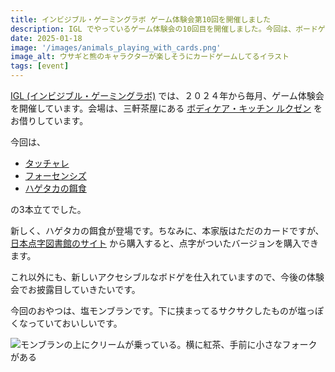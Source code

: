 ```yaml
---
title: インビジブル・ゲーミングラボ ゲーム体験会第10回を開催しました
description: IGL でやっているゲーム体験会の10回目を開催しました。今回は、ボードゲーム会でした。
date: 2025-01-18
image: '/images/animals_playing_with_cards.png'
image_alt: ウサギと熊のキャラクターが楽しそうにカードゲームしてるイラスト
tags: [event]
---
```


[IGL (インビジブル・ゲーミングラボ)](https://x.com/IGL_official_AC) では、２０２４年から毎月、ゲーム体験会を開催しています。会場は、三軒茶屋にある [ボディケア・キッチン ルクゼン](https://luxen.jp/) をお借りしています。

今回は、

- [タッチャレ](https://ideapot.thebase.in/items/82918967)
- [フォーセンシズ](https://sugorokuya.jp/p/four-senses)
- [ハゲタカの餌食](https://www.mobius-games.co.jp/mobiusgames/Hagetaka.html)

の3本立てでした。

新しく、ハゲタカの餌食が登場です。ちなみに、本家版はただのカードですが、 [日本点字図書館のサイト](https://yougu.nittento.or.jp/product2013_124.html) から購入すると、点字がついたバージョンを購入できます。

これ以外にも、新しいアクセシブルなボドゲを仕入れていますので、今後の体験会でお披露目していきたいです。

今回のおやつは、塩モンブランです。下に挟まってるサクサクしたものが塩っぽくなっていておいしいです。

![モンブランの上にクリームが乗っている。横に紅茶、手前に小さなフォークがある]({{site.baseurl}}/images/mont_blanc.jpg#wide)
